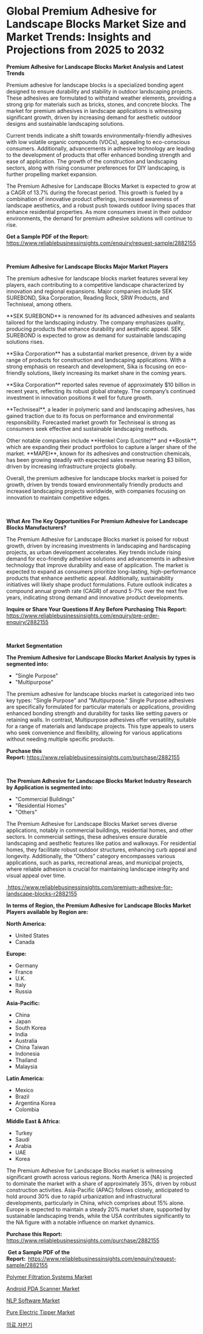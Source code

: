 <p><h1>Global Premium Adhesive for Landscape Blocks Market Size and Market Trends: Insights and Projections from 2025 to 2032</h1></p><p><strong>Premium Adhesive for Landscape Blocks Market Analysis and Latest Trends</strong></p>
<p><p>Premium adhesive for landscape blocks is a specialized bonding agent designed to ensure durability and stability in outdoor landscaping projects. These adhesives are formulated to withstand weather elements, providing a strong grip for materials such as bricks, stones, and concrete blocks. The market for premium adhesives in landscape applications is witnessing significant growth, driven by increasing demand for aesthetic outdoor designs and sustainable landscaping solutions.</p><p>Current trends indicate a shift towards environmentally-friendly adhesives with low volatile organic compounds (VOCs), appealing to eco-conscious consumers. Additionally, advancements in adhesive technology are leading to the development of products that offer enhanced bonding strength and ease of application. The growth of the construction and landscaping sectors, along with rising consumer preferences for DIY landscaping, is further propelling market expansion.</p><p>The Premium Adhesive for Landscape Blocks Market is expected to grow at a CAGR of 13.7% during the forecast period. This growth is fueled by a combination of innovative product offerings, increased awareness of landscape aesthetics, and a robust push towards outdoor living spaces that enhance residential properties. As more consumers invest in their outdoor environments, the demand for premium adhesive solutions will continue to rise.</p></p>
<p><strong>Get a Sample PDF of the Report:&nbsp;</strong> <a href="https://www.reliablebusinessinsights.com/enquiry/request-sample/2882155?utm_campaign=39&utm_medium=2&utm_source=Github&utm_content=ia&utm_term=13032025&utm_id=premium-adhesive-for-landscape-blocks">https://www.reliablebusinessinsights.com/enquiry/request-sample/2882155</a></p>
<p>&nbsp;</p>
<p><strong>Premium Adhesive for Landscape Blocks Major Market Players</strong></p>
<p><p>The premium adhesive for landscape blocks market features several key players, each contributing to a competitive landscape characterized by innovation and regional expansions. Major companies include SEK SUREBOND, Sika Corporation, Reading Rock, SRW Products, and Techniseal, among others.</p><p>**SEK SUREBOND** is renowned for its advanced adhesives and sealants tailored for the landscaping industry. The company emphasizes quality, producing products that enhance durability and aesthetic appeal. SEK SUREBOND is expected to grow as demand for sustainable landscaping solutions rises.</p><p>**Sika Corporation** has a substantial market presence, driven by a wide range of products for construction and landscaping applications. With a strong emphasis on research and development, Sika is focusing on eco-friendly solutions, likely increasing its market share in the coming years.</p><p>**Sika Corporation** reported sales revenue of approximately $10 billion in recent years, reflecting its robust global strategy. The company’s continued investment in innovation positions it well for future growth.</p><p>**Techniseal**, a leader in polymeric sand and landscaping adhesives, has gained traction due to its focus on performance and environmental responsibility. Forecasted market growth for Techniseal is strong as consumers seek effective and sustainable landscaping methods.</p><p>Other notable companies include **Henkel Corp (Loctite)** and **Bostik**, which are expanding their product portfolios to capture a larger share of the market. **MAPEI**, known for its adhesives and construction chemicals, has been growing steadily with expected sales revenue nearing $3 billion, driven by increasing infrastructure projects globally.</p><p>Overall, the premium adhesive for landscape blocks market is poised for growth, driven by trends toward environmentally friendly products and increased landscaping projects worldwide, with companies focusing on innovation to maintain competitive edges.</p></p>
<p>&nbsp;</p>
<p><strong>What Are The Key Opportunities For Premium Adhesive for Landscape Blocks Manufacturers?</strong></p>
<p><p>The Premium Adhesive for Landscape Blocks market is poised for robust growth, driven by increasing investments in landscaping and hardscaping projects, as urban development accelerates. Key trends include rising demand for eco-friendly adhesive solutions and advancements in adhesive technology that improve durability and ease of application. The market is expected to expand as consumers prioritize long-lasting, high-performance products that enhance aesthetic appeal. Additionally, sustainability initiatives will likely shape product formulations. Future outlook indicates a compound annual growth rate (CAGR) of around 5-7% over the next five years, indicating strong demand and innovative product developments.</p></p>
<p><strong>Inquire or Share Your Questions If Any Before Purchasing This Report:</strong> <a href="https://www.reliablebusinessinsights.com/enquiry/pre-order-enquiry/2882155?utm_campaign=39&utm_medium=2&utm_source=Github&utm_content=ia&utm_term=13032025&utm_id=premium-adhesive-for-landscape-blocks">https://www.reliablebusinessinsights.com/enquiry/pre-order-enquiry/2882155</a></p>
<p>&nbsp;</p>
<p><strong>Market Segmentation</strong></p>
<p><strong>The Premium Adhesive for Landscape Blocks Market Analysis by types is segmented into:</strong></p>
<p><ul><li>"Single Purpose"</li><li>"Multipurpose"</li></ul></p>
<p><p>The premium adhesive for landscape blocks market is categorized into two key types: "Single Purpose" and "Multipurpose." Single Purpose adhesives are specifically formulated for particular materials or applications, providing enhanced bonding strength and durability for tasks like setting pavers or retaining walls. In contrast, Multipurpose adhesives offer versatility, suitable for a range of materials and landscape projects. This type appeals to users who seek convenience and flexibility, allowing for various applications without needing multiple specific products.</p></p>
<p><strong>Purchase this Report:&nbsp;</strong><a href="https://www.reliablebusinessinsights.com/purchase/2882155?utm_campaign=39&utm_medium=2&utm_source=Github&utm_content=ia&utm_term=13032025&utm_id=premium-adhesive-for-landscape-blocks">https://www.reliablebusinessinsights.com/purchase/2882155</a></p>
<p>&nbsp;</p>
<p><strong>The Premium Adhesive for Landscape Blocks Market Industry Research by Application is segmented into:</strong></p>
<p><ul><li>"Commercial Buildings"</li><li>"Residential Homes"</li><li>"Others"</li></ul></p>
<p><p>The Premium Adhesive for Landscape Blocks Market serves diverse applications, notably in commercial buildings, residential homes, and other sectors. In commercial settings, these adhesives ensure durable landscaping and aesthetic features like patios and walkways. For residential homes, they facilitate robust outdoor structures, enhancing curb appeal and longevity. Additionally, the “Others” category encompasses various applications, such as parks, recreational areas, and municipal projects, where reliable adhesion is crucial for maintaining landscape integrity and visual appeal over time.</p></p>
<p><a href="https://www.reliablebusinessinsights.com/premium-adhesive-for-landscape-blocks-r2882155?utm_campaign=39&utm_medium=2&utm_source=Github&utm_content=ia&utm_term=13032025&utm_id=premium-adhesive-for-landscape-blocks">&nbsp;https://www.reliablebusinessinsights.com/premium-adhesive-for-landscape-blocks-r2882155</a></p>
<p><strong>In terms of Region, the Premium Adhesive for Landscape Blocks Market Players available by Region are:</strong></p>
<p>
    <p> <strong> North America: </strong>
        <ul>
            <li>United States</li>
            <li>Canada</li>
        </ul>
        </p> 
    <p> <strong> Europe: </strong>
        <ul>
            <li>Germany</li>
            <li>France</li>
            <li>U.K.</li>
            <li>Italy</li>
            <li>Russia</li>
        </ul>
        </p> 
    <p> <strong> Asia-Pacific: </strong>
        <ul>
            <li>China</li>
            <li>Japan</li>
            <li>South Korea</li>
            <li>India</li>
            <li>Australia</li>
            <li>China Taiwan</li>
            <li>Indonesia</li>
            <li>Thailand</li>
            <li>Malaysia</li>
        </ul>
        </p> 
    <p> <strong> Latin America: </strong>
        <ul>
            <li>Mexico</li>
            <li>Brazil</li>
            <li>Argentina Korea</li>
            <li>Colombia</li>
        </ul>
        </p> 
    <p> <strong> Middle East & Africa: </strong>
        <ul>
            <li>Turkey</li>
            <li>Saudi</li>
            <li>Arabia</li>
            <li>UAE</li>
            <li>Korea</li>
        </ul>
    </p>
    </p>
<p><p>The Premium Adhesive for Landscape Blocks market is witnessing significant growth across various regions. North America (NA) is projected to dominate the market with a share of approximately 35%, driven by robust construction activities. Asia-Pacific (APAC) follows closely, anticipated to hold around 30% due to rapid urbanization and infrastructural developments, particularly in China, which comprises about 15% alone. Europe is expected to maintain a steady 20% market share, supported by sustainable landscaping trends, while the USA contributes significantly to the NA figure with a notable influence on market dynamics.</p></p>
<p><strong>Purchase this Report: </strong><a href="https://www.reliablebusinessinsights.com/purchase/2882155?utm_campaign=39&utm_medium=2&utm_source=Github&utm_content=ia&utm_term=13032025&utm_id=premium-adhesive-for-landscape-blocks">https://www.reliablebusinessinsights.com/purchase/2882155</a></p>
<p>&nbsp;<strong>Get a Sample PDF of the Report:&nbsp;&nbsp;</strong><a href="https://www.reliablebusinessinsights.com/enquiry/request-sample/2882155?utm_campaign=39&utm_medium=2&utm_source=Github&utm_content=ia&utm_term=13032025&utm_id=premium-adhesive-for-landscape-blocks">https://www.reliablebusinessinsights.com/enquiry/request-sample/2882155</a></p>
<p><strong></strong></p>
<p><p><a href="https://github.com/nicoytabiz7/Market-Research-Report-List-1/blob/main/polymer-filtration-systems-market.md?utm_campaign=39&utm_medium=2&utm_source=Github&utm_content=ia&utm_term=13032025&utm_id=premium-adhesive-for-landscape-blocks">Polymer Filtration Systems Market</a></p><p><a href="https://github.com/avirsuckra/Market-Research-Report-List-1/blob/main/android-pda-scanner-market.md?utm_campaign=39&utm_medium=2&utm_source=Github&utm_content=ia&utm_term=13032025&utm_id=premium-adhesive-for-landscape-blocks">Android PDA Scanner Market</a></p><p><a href="https://github.com/kimomeifbnu26/Market-Research-Report-List-1/blob/main/nlp-software-market.md?utm_campaign=39&utm_medium=2&utm_source=Github&utm_content=ia&utm_term=13032025&utm_id=premium-adhesive-for-landscape-blocks">NLP Software Market</a></p><p><a href="https://github.com/daddskokenk4/Market-Research-Report-List-1/blob/main/pure-electric-tipper-market.md?utm_campaign=39&utm_medium=2&utm_source=Github&utm_content=ia&utm_term=13032025&utm_id=premium-adhesive-for-landscape-blocks">Pure Electric Tipper Market</a></p><p><a href="https://github.com/laholand/Market-Research-Report-List-7/blob/main/351176944093.md?utm_campaign=39&utm_medium=2&utm_source=Github&utm_content=ia&utm_term=13032025&utm_id=premium-adhesive-for-landscape-blocks">의료 자판기</a></p></p>